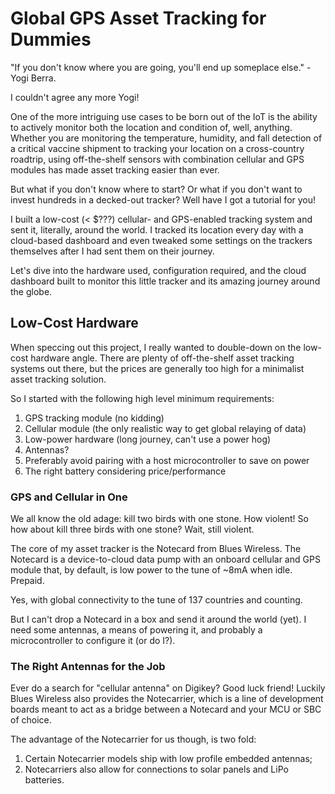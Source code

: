 # Global GPS Asset Tracking for Dummies

"If you don't know where you are going, you'll end up someplace else." - Yogi Berra.

I couldn't agree any more Yogi!

One of the more intriguing use cases to be born out of the IoT is the ability to actively monitor both the location and condition of, well, anything. Whether you are monitoring the temperature, humidity, and fall detection of a critical vaccine shipment to tracking your location on a cross-country roadtrip, using off-the-shelf sensors with combination cellular and GPS modules has made asset tracking easier than ever.

But what if you don't know where to start? Or what if you don't want to invest hundreds in a decked-out tracker? Well have I got a tutorial for you!

I built a low-cost (< $???) cellular- and GPS-enabled tracking system and sent it, literally, around the world. I tracked its location every day with a cloud-based dashboard and even tweaked some settings on the trackers themselves after I had sent them on their journey.

Let's dive into the hardware used, configuration required, and the cloud dashboard built to monitor this little tracker and its amazing journey around the globe.

## Low-Cost Hardware

When speccing out this project, I really wanted to double-down on the low-cost hardware angle. There are plenty of off-the-shelf asset tracking systems out there, but the prices are generally too high for a minimalist asset tracking solution.

So I started with the following high level minimum requirements:

1. GPS tracking module (no kidding)
2. Cellular module (the only realistic way to get global relaying of data)
3. Low-power hardware (long journey, can't use a power hog)
4. Antennas?
4. Preferably avoid pairing with a host microcontroller to save on power
5. The right battery considering price/performance

### GPS and Cellular in One

We all know the old adage: kill two birds with one stone. How violent! So how about kill three birds with one stone? Wait, still violent.

The core of my asset tracker is the Notecard from Blues Wireless. The Notecard is a device-to-cloud data pump with an onboard cellular and GPS module that, by default, is low power to the tune of ~8mA when idle. Prepaid.

Yes, with global connectivity to the tune of 137 countries and counting.

But I can't drop a Notecard in a box and send it around the world (yet). I need some antennas, a means of powering it, and probably a microcontroller to configure it (or do I?).

### The Right Antennas for the Job

Ever do a search for "cellular antenna" on Digikey? Good luck friend! Luckily Blues Wireless also provides the Notecarrier, which is a line of development boards meant to act as a bridge between a Notecard and your MCU or SBC of choice.

The advantage of the Notecarrier for us though, is two fold:

1. Certain Notecarrier models ship with low profile embedded antennas;
2. Notecarriers also allow for connections to solar panels and LiPo batteries.

